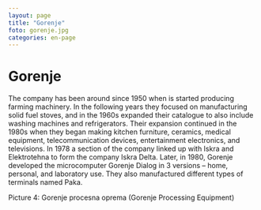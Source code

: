 ```yaml
---
layout: page
title: "Gorenje"
foto: gorenje.jpg
categories: en-page
---
```


# Gorenje

The company has been around since 1950 when is started producing farming machinery. In
the following years they focused on manufacturing solid fuel stoves, and in the 1960s
expanded their catalogue to also include washing machines and refrigerators. Their expansion
continued in the 1980s when they began making kitchen furniture, ceramics, medical
equipment, telecommunication devices, entertainment electronics, and televisions. In 1978 a
section of the company linked up with Iskra and Elektrotehna to form the company Iskra
Delta. Later, in 1980, Gorenje developed the microcomputer Gorenje Dialog in 3 versions –
home, personal, and laboratory use. They also manufactured different types of terminals
named Paka.

Picture 4: Gorenje procesna oprema (Gorenje Processing Equipment)